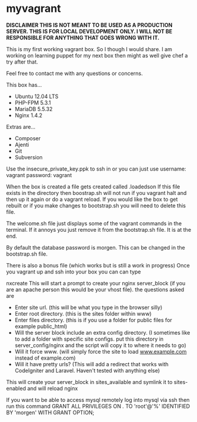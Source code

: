 myvagrant
=========

**DISCLAIMER
THIS IS NOT MEANT TO BE USED AS A PRODUCTION SERVER. 
THIS IS FOR LOCAL DEVELOPMENT ONLY. I WILL NOT BE RESPONSIBLE FOR 
ANYTHING THAT GOES WRONG WITH IT.**

This is my first working vagrant box. So I though I would share. 
I am working on learning puppet for my next box then might as well give chef a try after that.

Feel free to contact me with any questions or concerns. 

This box has...
* Ubuntu 12.04 LTS
* PHP-FPM 5.3.1
* MariaDB 5.5.32
* Nginx 1.4.2

Extras are...
* Composer
* Ajenti
* Git
* Subversion

Use the insecure_private_key.ppk to ssh in or you can just use 
username: vagrant
password: vagrant

When the box is created a file gets created called .loadedson
If this file exists in the directory then boostrap.sh will not run if you
vagrant halt and then up it again or do a vagrant reload.
If you would like the box to get rebuilt or if you make changes to bootstrap.sh you will need to delete this file. 

The welcome.sh file just displays some of the vagrant commands in the terminal. If it annoys you just remove it from the bootstrap.sh file. It is at the end.

By default the database password is morgen. 
This can be changed in the bootstrap.sh file.

There is also a bonus file (which works but is still a work in progress)
Once you vagrant up and ssh into your box you can can type

nxcreate
This will start a prompt to create your nginx server_block (if you are an apache person this would be your vhost file).
the questions asked are
* Enter site url. (this will be what you type in the browser silly)
* Enter root directory. (this is the sites folder within www)
* Enter files directory. (this is if you use a folder for public files for example public_html)
* Will the server block include an extra config directory. (I sometimes like to add a folder with specific site configs. put this directory in server_config/nginx and the script will copy it to where it needs to go)
* Will it force www. (will simply force the site to load www.example.com instead of example.com)
* Will it have pretty urls? (This will add a redirect that works with CodeIgniter and Laravel. Haven't tested with anything else)

This will create your server_block in sites_available and symlink it to sites-enabled and will reload nginx


If you want to be able to access mysql remotely log into mysql via ssh
then run this command
GRANT ALL PRIVILEGES ON *.* TO 'root'@'%' IDENTIFIED BY 'morgen' WITH GRANT OPTION;

